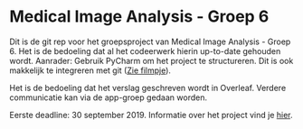 # Medical Image Analysis - Groep 6
Dit is de git rep voor het groepsproject van Medical Image Analysis - Groep 6. 
Het is de bedoeling dat al het codeerwerk hierin up-to-date gehouden wordt. 
Aanrader: Gebruik PyCharm om het project te structureren. Dit is ook makkelijk te integreren met git ([Zie filmpje](https://www.youtube.com/watch?v=UBLONzkmReE)). 

Het is de bedoeling dat het verslag geschreven wordt in Overleaf. 
Verdere communicatie kan via de app-groep gedaan worden.

Eerste deadline: 30 september 2019. Informatie over het project vind je [hier](https://github.com/tueimage/8dc00-mia/blob/master/notebooks/registration_project.ipynb).

